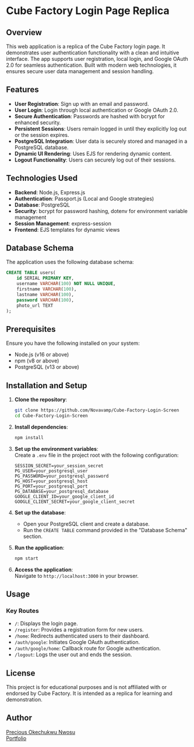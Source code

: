# Cube Factory Login Page Replica

## Overview

This web application is a replica of the Cube Factory login page. It demonstrates user authentication functionality with a clean and intuitive interface. The app supports user registration, local login, and Google OAuth 2.0 for seamless authentication. Built with modern web technologies, it ensures secure user data management and session handling.

## Features

- **User Registration**: Sign up with an email and password.
- **User Login**: Login through local authentication or Google OAuth 2.0.
- **Secure Authentication**: Passwords are hashed with bcrypt for enhanced security.
- **Persistent Sessions**: Users remain logged in until they explicitly log out or the session expires.
- **PostgreSQL Integration**: User data is securely stored and managed in a PostgreSQL database.
- **Dynamic UI Rendering**: Uses EJS for rendering dynamic content.
- **Logout Functionality**: Users can securely log out of their sessions.

## Technologies Used

- **Backend**: Node.js, Express.js
- **Authentication**: Passport.js (Local and Google strategies)
- **Database**: PostgreSQL
- **Security**: bcrypt for password hashing, dotenv for environment variable management
- **Session Management**: express-session
- **Frontend**: EJS templates for dynamic views

## Database Schema

The application uses the following database schema:

```sql
CREATE TABLE users(
    id SERIAL PRIMARY KEY,
    username VARCHAR(100) NOT NULL UNIQUE,
    firstname VARCHAR(100),
    lastname VARCHAR(100),
    password VARCHAR(100),
    photo_url TEXT
);
```

## Prerequisites

Ensure you have the following installed on your system:

- Node.js (v16 or above)
- npm (v8 or above)
- PostgreSQL (v13 or above)

## Installation and Setup

1. **Clone the repository**:

   ```bash
   git clone https://github.com/Novavamp/Cube-Factory-Login-Screen
   cd Cube-Factory-Login-Screen
   ```

2. **Install dependencies**:

   ```bash
   npm install
   ```

3. **Set up the environment variables**:  
   Create a `.env` file in the project root with the following configuration:

   ```env
   SESSION_SECRET=your_session_secret
   PG_USER=your_postgresql_user
   PG_PASSWORD=your_postgresql_password
   PG_HOST=your_postgresql_host
   PG_PORT=your_postgresql_port
   PG_DATABASE=your_postgresql_database
   GOOGLE_CLIENT_ID=your_google_client_id
   GOOGLE_CLIENT_SECRET=your_google_client_secret
   ```

4. **Set up the database**:

   - Open your PostgreSQL client and create a database.
   - Run the `CREATE TABLE` command provided in the "Database Schema" section.

5. **Run the application**:

   ```bash
   npm start
   ```

6. **Access the application**:  
   Navigate to `http://localhost:3000` in your browser.

## Usage

### Key Routes

- `/`: Displays the login page.
- `/register`: Provides a registration form for new users.
- `/home`: Redirects authenticated users to their dashboard.
- `/auth/google`: Initiates Google OAuth authentication.
- `/auth/google/home`: Callback route for Google authentication.
- `/logout`: Logs the user out and ends the session.

## License

This project is for educational purposes and is not affiliated with or endorsed by Cube Factory. It is intended as a replica for learning and demonstration.

## Author

[Precious Okechukwu Nwosu](mailto:preciousgabraels2@gmail.com)  
[Portfolio](https://preciousgabraels.digi9ja.com.ng)
